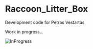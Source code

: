 # Raccoon_Litter_Box
Development code for Petras Vestartas

Work in progress...

![InProgress](https://github.com/ibois-epfl/Raccoon_Litter_Box/blob/main/raccoon.png)
